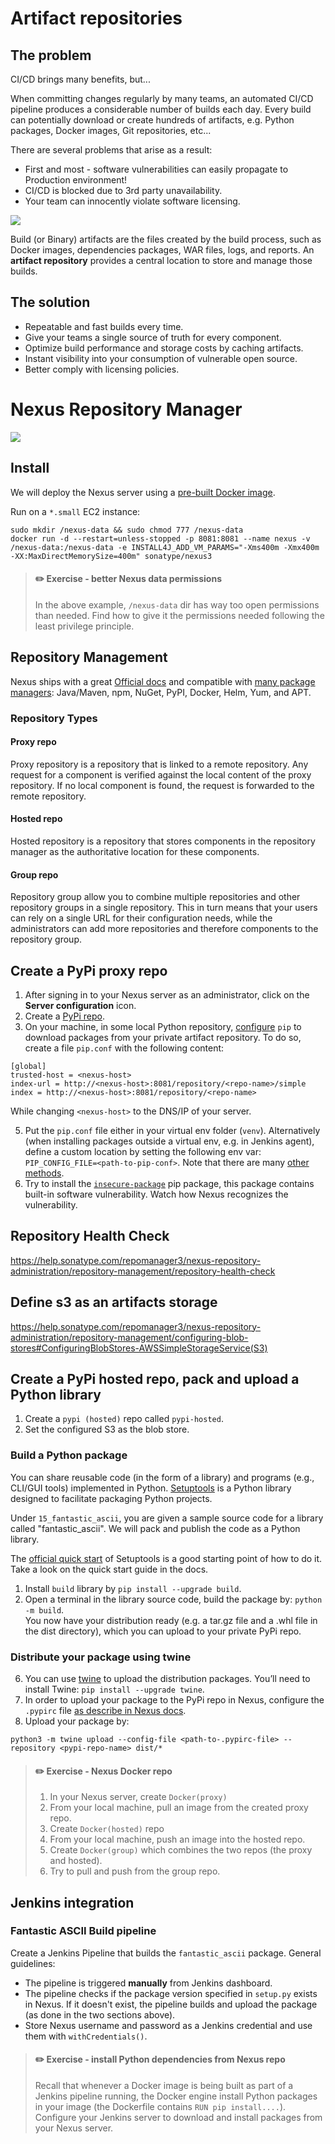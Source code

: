 # Artifact repositories 

## The problem

CI/CD brings many benefits, but...

When committing changes regularly by many teams, an automated CI/CD pipeline produces a considerable number of builds each day. Every build can potentially download or create hundreds of artifacts, e.g. Python packages, Docker images, Git repositories, etc...  

There are several problems that arise as a result:

- First and most - software vulnerabilities can easily propagate to Production environment! 
- CI/CD is blocked due to 3rd party unavailability.
- Your team can innocently violate software licensing. 

![](img/nexus2.png)

Build (or Binary) artifacts are the files created by the build process, such as Docker images, dependencies packages, WAR files, logs, and reports.
An **artifact repository** provides a central location to store and manage those builds.

## The solution 

- Repeatable and fast builds every time.
- Give your teams a single source of truth for every component.
- Optimize build performance and storage costs by caching artifacts.
- Instant visibility into your consumption of vulnerable open source.
- Better comply with licensing policies.


# Nexus Repository Manager

![](img/nexus.png)

## Install

We will deploy the Nexus server using a [pre-built Docker image](https://hub.docker.com/r/sonatype/nexus3/).

Run on a `*.small` EC2 instance:

```shell
sudo mkdir /nexus-data && sudo chmod 777 /nexus-data
docker run -d --restart=unless-stopped -p 8081:8081 --name nexus -v /nexus-data:/nexus-data -e INSTALL4J_ADD_VM_PARAMS="-Xms400m -Xmx400m -XX:MaxDirectMemorySize=400m" sonatype/nexus3
```

> #### :pencil2: Exercise - better Nexus data permissions    
> In the above example, `/nexus-data` dir has way too open permissions than needed. Find how to give it the permissions needed following the least privilege principle. 

## Repository Management

Nexus ships with a great [Official docs](https://help.sonatype.com/repomanager3/nexus-repository-administration/repository-management) and compatible with [many package managers](https://help.sonatype.com/repomanager3/nexus-repository-administration/formats): Java/Maven, npm, NuGet, PyPI, Docker, Helm, Yum, and APT.

### Repository Types

#### Proxy repo

Proxy repository is a repository that is linked to a remote repository. Any request for a component is verified against the local content of the proxy repository. If no local component is found, the request is forwarded to the remote repository.

#### Hosted repo

Hosted repository is a repository that stores components in the repository manager as the authoritative location for these components.

#### Group repo

Repository group allow you to combine multiple repositories and other repository groups in a single repository.
This in turn means that your users can rely on a single URL for their configuration needs, while the administrators can add more repositories and therefore components to the repository group.


## Create a PyPi **proxy** repo

1. After signing in to your Nexus server as an administrator, click on the **Server configuration** icon.
2. Create a [PyPi repo](https://help.sonatype.com/repomanager3/nexus-repository-administration/formats/pypi-repositories).
3. On your machine, in some local Python repository, [configure](https://help.sonatype.com/repomanager3/nexus-repository-administration/formats/pypi-repositories#PyPIRepositories-Download,searchandinstallpackagesusingpip) `pip` to download packages from your private artifact repository. To do so, create a file `pip.conf` with the following content:
```text
[global]
trusted-host = <nexus-host>
index-url = http://<nexus-host>:8081/repository/<repo-name>/simple
index = http://<nexus-host>:8081/repository/<repo-name>
```

While changing `<nexus-host>` to the DNS/IP of your server.

5. Put the `pip.conf` file either in your virtual env folder (`venv`). Alternatively (when installing packages outside a virtual env, e.g. in Jenkins agent), define a custom location by setting the following env var: `PIP_CONFIG_FILE=<path-to-pip-conf>`. Note that there are many [other methods](https://pip.pypa.io/en/stable/topics/configuration/#location).
6. Try to install the [`insecure-package`](https://pypi.org/project/insecure-package/) pip package, this package contains built-in software vulnerability. Watch how Nexus recognizes the vulnerability. 

## Repository Health Check

https://help.sonatype.com/repomanager3/nexus-repository-administration/repository-management/repository-health-check

## Define s3 as an artifacts storage

https://help.sonatype.com/repomanager3/nexus-repository-administration/repository-management/configuring-blob-stores#ConfiguringBlobStores-AWSSimpleStorageService(S3)

## Create a PyPi **hosted** repo, pack and upload a Python library

1. Create a `pypi (hosted)` repo called `pypi-hosted`.
2. Set the configured S3 as the blob store.

### Build a Python package

You can share reusable code (in the form of a library) and programs (e.g., CLI/GUI tools) implemented in Python.
[Setuptools](https://setuptools.pypa.io/en/latest/index.html) is a Python library designed to facilitate packaging Python projects.

Under `15_fantastic_ascii`, you are given a sample source code for a library called "fantastic_ascii". We will pack and publish the code as a Python library.

The [official quick start](https://setuptools.pypa.io/en/latest/userguide/quickstart.html) of Setuptools is a good starting point of how to do it. Take a look on the quick start guide in the docs.

1. Install `build` library by `pip install --upgrade build`.
2. Open a terminal in the library source code, build the package by: `python -m build`.  
   You now have your distribution ready (e.g. a tar.gz file and a .whl file in the dist directory), which you can upload to your private PyPi repo.

### Distribute your package using twine

6. You can use [twine](https://twine.readthedocs.io/en/latest/) to upload the distribution packages. You’ll need to install Twine: `pip install --upgrade twine`.
7. In order to upload your package to the PyPi repo in Nexus, configure the `.pypirc` file [as describe in Nexus docs](https://help.sonatype.com/repomanager3/nexus-repository-administration/formats/pypi-repositories#PyPIRepositories-Uploadtoahostedrepositoryusingtwine).
8. Upload your package by:
```text
python3 -m twine upload --config-file <path-to-.pypirc-file> --repository <pypi-repo-name> dist/*
```

> #### :pencil2: Exercise - Nexus Docker repo  
> 1. In your Nexus server, create `Docker(proxy)`
> 2. From your local machine, pull an image from the created proxy repo.
> 3. Create `Docker(hosted)` repo
> 4. From your local machine, push an image into the hosted repo.
> 5. Create `Docker(group)` which combines the two repos (the proxy and hosted).  
> 6. Try to pull and push from the group repo.




## Jenkins integration

### Fantastic ASCII Build pipeline

Create a Jenkins Pipeline that builds the `fantastic_ascii` package. General guidelines:

- The pipeline is triggered **manually** from Jenkins dashboard.
- The pipeline checks if the package version specified in `setup.py` exists in Nexus. If it doesn't exist, the pipeline builds and upload the package (as done in the two sections above).
- Store Nexus username and password as a Jenkins credential and use them with `withCredentials()`.


> #### :pencil2: Exercise - install Python dependencies from Nexus repo  
> Recall that whenever a Docker image is being built as part of a Jenkins pipeline running, the Docker engine install Python packages in your image (the Dockerfile contains `RUN pip install....`).
> Configure your Jenkins server to download and install packages from your Nexus server.


